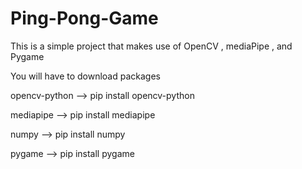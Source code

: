 # Ping-Pong-Game
This is a simple project that makes use of OpenCV , mediaPipe , and Pygame 

You will have to download packages 

opencv-python -->  pip install opencv-python

mediapipe --> pip install mediapipe

numpy --> pip install numpy

pygame --> pip install pygame 
